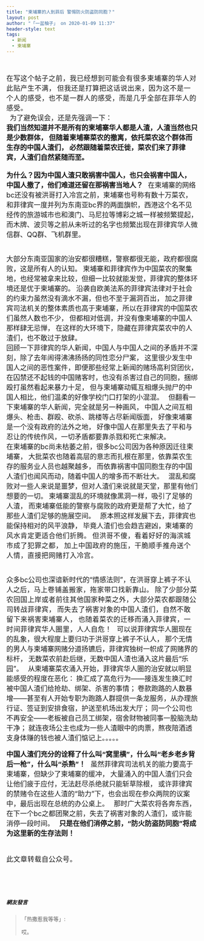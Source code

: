 ```yaml
---
title: "柬埔寨的人到菲后 警惕防火防盗防同胞？"
layout: post
author: "「一盆柚子」 on 2020-01-09 11:37"
header-style: text
tags:
  - 新闻
  - 柬埔寨
---
```


<input type="hidden" value="菲乐园提供">
<br>
<br>
<span style="font-size: 18px; margin: 0px; padding: 0px; max-width: 100%; letter-spacing: 0.544px; box-sizing: border-box !important; overflow-wrap: break-word !important;">在写这个帖子之前，我已经想到可能会有很多柬埔寨的华人对此贴产生不满，</span>
<span style="font-size: 18px; margin: 0px; padding: 0px; max-width: 100%; letter-spacing: 0.544px; box-sizing: border-box !important; overflow-wrap: break-word !important;">但我还是打算把这话说出来，因为这不是一个人的感受，也不是一群人的感受，而是几乎全部在菲华人的感受。<br style="margin: 0px; padding: 0px; max-width: 100%; box-sizing: border-box !important; word-wrap: break-word !important;"></span>
<span style="font-size: 18px;">&nbsp;</span>
<span style="font-size: 18px;">为了避免误会，还是先强调一下：</span>
<span style="font-size: 18px;"><strong style="margin: 0px; padding: 0px; max-width: 100%; box-sizing: border-box !important; word-wrap: break-word !important;"><br></strong></span>
<span style="font-size: 18px;"><strong style="margin: 0px; padding: 0px; max-width: 100%; box-sizing: border-box !important; word-wrap: break-word !important;">我们当然知道并不是所有的柬埔寨华人都是人渣，人渣当然也只是少数群体，</strong></span>
<span style="font-size: 18px;"><strong style="margin: 0px; padding: 0px; max-width: 100%; box-sizing: border-box !important; word-wrap: break-word !important;">但随着柬埔寨菜农的撤离，依托菜农这个群体而生存的中国人渣们，</strong></span>
<span style="font-size: 18px;"><strong style="margin: 0px; padding: 0px; max-width: 100%; box-sizing: border-box !important; word-wrap: break-word !important;">必然跟随着菜农迁徙，菜农们来了菲律宾，人渣们自然紧随而至。</strong></span>
<span style="font-size: 18px;"><strong style="margin: 0px; padding: 0px; max-width: 100%; box-sizing: border-box !important; word-wrap: break-word !important;"><br></strong></span>
<span style="font-size: 18px;"><strong style="margin: 0px; padding: 0px; max-width: 100%; box-sizing: border-box !important; word-wrap: break-word !important;"><br></strong></span>
<span style="font-size: 18px;"><strong style="margin: 0px; padding: 0px; max-width: 100%; box-sizing: border-box !important; word-wrap: break-word !important;"></strong></span>
<span style="font-size: 18px;"><strong style="margin: 0px; padding: 0px; max-width: 100%; box-sizing: border-box !important; word-wrap: break-word !important;">为什么？</strong><strong style="margin: 0px; padding: 0px; max-width: 100%; box-sizing: border-box !important; word-wrap: break-word !important;">因为中国人渣只敢祸害中国人，也只会祸害中国人，</strong></span>
<span style="font-size: 18px;"><strong style="margin: 0px; padding: 0px; max-width: 100%; box-sizing: border-box !important; word-wrap: break-word !important;">中国人撤了，他们难道还留在那祸害当地人？</strong></span>
<span style="font-size: 18px;">&nbsp;</span>
<span style="font-size: 18px;">在柬埔寨的网络bc还没有被洪哥打入冷宫之前，柬埔寨也号称有数十万菜农，</span>
<span style="font-size: 18px;">和菲律宾一度并列为东南亚bc界的两面旗帜，西港这个名不见经传的旅游城市也和澳门、马尼拉等博彩之城一样被频繁提起，</span>
<span style="font-size: 18px;">而木牌、波贝等之前从未听过的名字也频繁出现在菲律宾华人微信群、QQ群、飞机群里。</span>
<span style="font-size: 18px;"><strong style="margin: 0px; padding: 0px; max-width: 100%; box-sizing: border-box !important; word-wrap: break-word !important;"><br></strong></span>
<span style="font-size: 18px;"><strong style="margin: 0px; padding: 0px; max-width: 100%; box-sizing: border-box !important; word-wrap: break-word !important;"><br></strong></span>
<br>
<span style="font-size: 18px;">大部分东南亚国家的治安都很糟糕，警察都很无能，政府都很腐败，这是所有人的认知。</span>
<span style="font-size: 18px;">柬埔寨和菲律宾作为中国菜农的聚集地，也经常被拿来比较，但细一比较就能发觉，菲律宾的整体环境还是优于柬埔寨的。</span>
<span style="font-size: 18px;">沿袭自欧美法系的菲律宾法律对于社会的约束力虽然没有滴水不漏，但也不至于漏洞百出，</span>
<span style="font-size: 18px;">加之菲律宾司法机关的整体素质也高于柬埔寨，所以在菲律宾的中国菜农们虽然人数也不少，</span>
<span style="font-size: 18px;">但都相对低调，并没有像柬埔寨的中国人那样肆无忌惮，</span>
<span style="font-size: 18px;">在这样的大环境下，隐藏在菲律宾菜农中的人渣们，也不敢过于放肆。</span>
<br style="margin: 0px; padding: 0px; max-width: 100%; box-sizing: border-box !important; word-wrap: break-word !important;">
<span style="font-size: 18px;">回顾一下菲律宾的华人新闻，中国人与中国人之间的矛盾并不深刻，除了去年闹得沸沸扬扬的同性恋分尸案，</span>
<span style="font-size: 18px;">这里很少发生中国人之间的恶性案件，即便那些经常上新闻的赌场高利贷团伙，</span>
<span style="font-size: 18px;">在囚禁还不起钱的中国赌客时，也没有杀害过自己的同胞，捆绑殴打虽然看起来暴力十足，</span>
<span style="font-size: 18px;">但与柬埔寨动辄互相爆头抛尸的中国人相比，他们温柔的好像学校门口打架的小混混。</span>
<span style="font-size: 18px;">&nbsp;</span>
<span style="font-size: 18px;">但翻看一下柬埔寨的华人新闻，完全就是另一种画风，</span>
<span style="font-size: 18px;">中国人之间互相爆头、枪击、群殴、砍杀、跳楼等占尽新闻版面，</span>
<span style="font-size: 18px;">好像柬埔寨是一个没有政府的法外之地，</span>
<span style="font-size: 18px;">好像中国人在那里失去了平和与忍让的传统作风，一切矛盾都要靠杀戮和死亡来解决。</span>
<br>
<span style="font-size: 18px;">在柬埔寨的bc尚未枯萎之前，很多bc公司因为各种原因迁往柬埔寨，</span>
<span style="font-size: 18px;">大批菜农也随着高层的意志而扎根在那里，依靠菜农生存的服务业人员也越聚越多，</span>
<span style="font-size: 18px;">而依靠祸害中国同胞生存的中国人渣们也闻风而动，随着中国人的增多而不断壮大。</span>
<span style="font-size: 18px;">&nbsp;</span>
<span style="font-size: 18px;">混乱和腐败对一些人来说是噩梦，但对人渣们来说就是天堂，那里有他们想要的一切。</span>
<span style="font-size: 18px;">柬埔寨混乱的环境就像黑洞一样，吸引了足够的人渣，</span>
<span style="font-size: 18px;">而柬埔寨低能的警察与腐败的政府更是帮了大忙，给了那些人渣们足够的施展空间。</span>
<span style="font-size: 18px;">&nbsp;</span>
<span style="font-size: 18px;">原本照这样发展下去，菲律宾也能保持相对的风平浪静，</span>
<span style="font-size: 18px;">毕竟人渣们也会趋吉避凶，<span style="font-size: 18px; letter-spacing: 0.544px;">柬埔寨的风水肯定更适合他们折腾。</span></span>
<span style="letter-spacing: 0.544px; font-size: 18px;">但洪哥不傻，看着好好的海滨城市成了犯罪之都，</span>
<span style="letter-spacing: 0.544px; font-size: 18px;">加上中国政府的施压，干脆顺手推舟送个人情，直接把网赌打入冷宫。</span>
<span style="letter-spacing: 0.544px; font-size: 18px;"><br></span>
<span style="letter-spacing: 0.544px; font-size: 18px;"><br></span>
<br>
<span style="font-size: 18px;">众多bc公司也深谙新时代的“情感法则”，在洪哥穿上裤子不认人之后，<span style="font-size: 18px; letter-spacing: 0.544px;">马上卷铺盖搬家，拖家带口找新靠山。</span></span>
<span style="letter-spacing: 0.544px; font-size: 18px;">除了少部分菜农回国上岸或者前往其他国家种菜之外，大部分菜农都跟随公司转战菲律宾，</span>
<span style="letter-spacing: 0.544px; font-size: 18px;">而失去了祸害对象的中国人渣们，自然不敢留下来祸害柬埔寨人，</span>
<span style="letter-spacing: 0.544px; font-size: 18px;">也随着菜农的迁移而涌入菲律宾，一时间菲律宾华人圈里，人人自危！</span>
<span style="font-size: 18px;">&nbsp;</span>
<span style="font-size: 18px;">可以说菲律宾华人圈现在的乱象，很大程度上要归功于洪哥穿上裤子不认人，</span>
<span style="font-size: 18px;">那个无情的男人与柬埔寨网赌分道扬镳后，菲律宾独树一帜成了网赌界的标杆，</span>
<span style="font-size: 18px;">无数菜农前赴后继，无数中国人渣也涌入这片最后“乐园”。</span>
<span style="font-size: 18px;">&nbsp;</span>
<span style="font-size: 18px;">从柬埔寨菜农涌入开始，菲律宾华人圈的治安就以明显能感受的程度在恶化：</span>
<span style="font-size: 18px;">换汇成了高危行为——接连发生换汇时被中国人渣们给抢劫、绑架、杀害的事情；</span>
<span style="font-size: 18px;">卷款跑路的人数暴增——甚至有人开始专职为跑路人群提供一条龙服务，从办理旅行证、签证到安排食宿，护送至机场出发大厅；</span>
<span style="font-size: 18px;">同一个公司也不再安全——老板被自己员工绑架，宿舍财物被同事一股脑洗劫干净；</span>
<span style="font-size: 18px;">就连夜场公主也成为一些人渣眼中的肉票，熬夜陪酒透支身体赚的钱也被人渣们惦记上。。。。。</span>
<br>
<br>
<span style="font-size: 18px;"><strong style="margin: 0px; padding: 0px; max-width: 100%; box-sizing: border-box !important; word-wrap: break-word !important;">中国人渣们充分的诠释了什么叫“窝里横”，什么叫“老乡老乡背后一枪”，什么叫“杀熟”！</strong></span>
<span style="font-size: 18px;">&nbsp;</span>
<span style="font-size: 18px;">虽然菲律宾司法机关的能力要高于柬埔寨，但缺少了柬埔寨的缓冲，</span>
<span style="font-size: 18px;">大量涌入的中国人渣们只会让他们疲于应付，无法赶尽杀绝就只能斩草除根，</span>
<span style="font-size: 18px;">或许菲律宾的禁赌令在这些人渣的“助力”下，也会出现在参众两院的议案中，最后出现在总统的办公桌上。</span>
<span style="font-size: 18px;">&nbsp;</span>
<span style="font-size: 18px;">那时广大菜农将各奔东西，在下一个bc之都团聚之前，失去了祸害对象的人渣们，或许能消停一段时间。</span>
<span style="font-size: 18px;">&nbsp;</span>
<span style="font-size: 18px;"><strong style="margin: 0px; padding: 0px; max-width: 100%; box-sizing: border-box !important; word-wrap: break-word !important;">只是在他们消停之前，“防火防盗防同胞”将成为这里新的生存法则！</strong></span>
<span style="font-size: 18px;"><strong style="margin: 0px; padding: 0px; max-width: 100%; box-sizing: border-box !important; word-wrap: break-word !important;"><br></strong></span>
<span style="font-size: 18px;"><strong style="margin: 0px; padding: 0px; max-width: 100%; box-sizing: border-box !important; word-wrap: break-word !important;"><br></strong></span>
<span style="font-size: 18px;"><strong style="margin: 0px; padding: 0px; max-width: 100%; box-sizing: border-box !important; word-wrap: break-word !important;"><br></strong></span>
<span style="font-size: 18px; letter-spacing: 0.544px;">此文章转载自公众号。<br><br></span>
<strong style="margin: 0px; padding: 0px; max-width: 100%; box-sizing: border-box !important; word-wrap: break-word !important;"><br></strong><br>
&nbsp;
<br>

##### 網友發言 
> 「热撒惹我等等」:
> <p>哎。</p>


